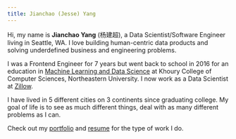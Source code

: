 ```yaml
---
title: Jianchao (Jesse) Yang
---
```


Hi, my name is **Jianchao Yang** (杨建超), a Data Scientist/Software Engineer living in Seattle, WA.
I love building human-centric data products and solving underdefined business and engineering problems.

I was a Frontend Engineer for 7 years but went back to school in 2016 for an education in [Machine Learning and Data Science](https://www.khoury.northeastern.edu/program/data-science-ms/)
at Khoury College of Computer Sciences, Northeastern University. I now work as a Data Scientist at [Zillow](https://www.zillow.com/).

I have lived in 5 different cities on 3 continents since graduating college. My goal of life is to see as much different things, deal with as many different problems as I can.

Check out my [portfolio](/portfolio/) and [resume](/jianchao-yang-resume.pdf) for the type of work I do.
